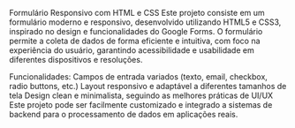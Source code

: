 Formulário Responsivo com HTML e CSS
Este projeto consiste em um formulário moderno e responsivo, desenvolvido utilizando HTML5 e CSS3, inspirado no design e funcionalidades do Google Forms. O formulário permite a coleta de dados de forma eficiente e intuitiva, com foco na experiência do usuário, garantindo acessibilidade e usabilidade em diferentes dispositivos e resoluções.

Funcionalidades:
Campos de entrada variados (texto, email, checkbox, radio buttons, etc.)
Layout responsivo e adaptável a diferentes tamanhos de tela
Design clean e minimalista, seguindo as melhores práticas de UI/UX
Este projeto pode ser facilmente customizado e integrado a sistemas de backend para o processamento de dados em aplicações reais.
